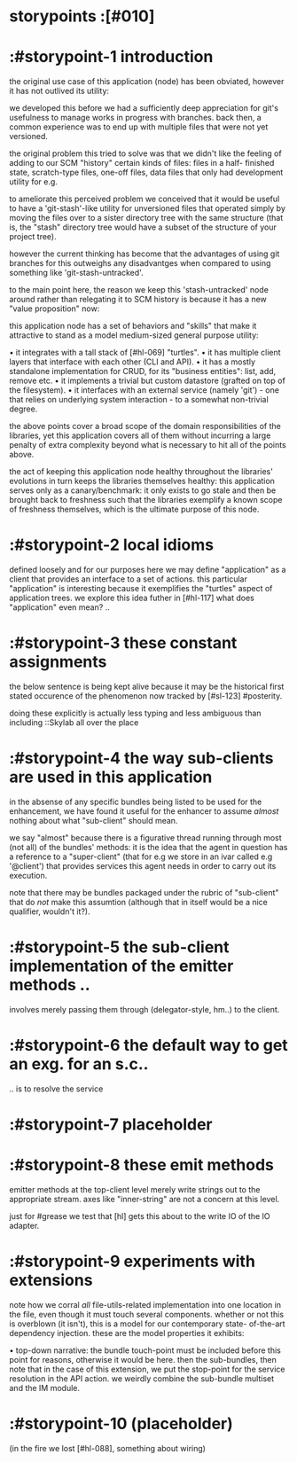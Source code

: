 # storypoints :[#010]

# :#storypoint-1  introduction

the original use case of this application (node) has been obviated, however
it has not outlived its utility:

we developed this before we had a sufficiently deep appreciation for git's
usefulness to manage works in progress with branches. back then, a common
experience was to end up with multiple files that were not yet versioned.

the original problem this tried to solve was that we didn't like the feeling
of adding to our SCM "history" certain kinds of files: files in a half-
finished state, scratch-type files, one-off files, data files that only had
development utility for e.g.

to ameliorate this perceived problem we conceived that it would be useful to
have a 'git-stash'-like utility for unversioned files that operated simply by
moving the files over to a sister directory tree with the same structure (that
is, the "stash" directory tree would have a subset of the structure of your
project tree).

however the current thinking has become that the advantages of using git
branches for this outweighs any disadvantges when compared to using something
like 'git-stash-untracked'.

to the main point here, the reason we keep this 'stash-untracked' node around
rather than relegating it to SCM history is because it has a new
"value proposition" now:

this application node has a set of behaviors and "skills" that make it
attractive to stand as a model medium-sized general purpose utility:

 • it integrates with a tall stack of [#hl-069] "turtles".
 • it has multiple client layers that interface with each other (CLI and API).
 • it has a mostly standalone implementation for CRUD, for its "business
   entities": list, add, remove etc.
 • it implements a trivial but custom datastore (grafted on top of the
   filesystem).
 • it interfaces with an external service (namely 'git') - one that relies
   on underlying system interaction - to a somewhat non-trivial degree.

the above points cover a broad scope of the domain responsibilities of the
libraries, yet this application covers all of them without incurring a large
penalty of extra complexity beyond what is necessary to hit all of the points
above.

the act of keeping this application node healthy throughout the libraries'
evolutions in turn keeps the libraries themselves healthy: this application
serves only as a canary/benchmark: it only exists to go stale and then be
brought back to freshness such that the libraries exemplify a known scope
of freshness themselves, which is  the ultimate purpose of this node.


# :#storypoint-2  local idioms

defined loosely and for our purposes here we may define "application" as a
client that provides an interface to a set of actions. this particular
"application" is interesting because it exemplifies the "turtles" aspect
of application trees. we explore this idea futher in [#hl-117] what does
"application" even mean? ..


# :#storypoint-3  these constant assignments

the below sentence is being kept alive because it may be the historical first
stated occurence of the phenomenon now tracked by [#sl-123] #posterity.

doing these explicitly is actually less typing and less ambiguous than
including ::Skylab all over the place


# :#storypoint-4  the way sub-clients are used in this application

in the absense of any specific bundles being listed to be used for the
enhancement, we have found it useful for the enhancer to assume *almost*
nothing about what "sub-client" should mean.

we say "almost" because there is a figurative thread running through most
(not all) of the bundles' methods: it is the idea that the agent in question
has a reference to a "super-client" (that for e.g we store in an ivar called
e.g '@client') that provides services this agent needs in order to carry out
its execution.

note that there may be bundles packaged under the rubric of "sub-client"
that do *not* make this assumtion (although that in itself would be a nice
qualifier, wouldn't it?).


# :#storypoint-5 the sub-client implementation of the emitter methods ..

involves merely passing them through (delegator-style, hm..) to the client.


# :#storypoint-6 the default way to get an exg. for an s.c..

.. is to resolve the service


# :#storypoint-7 placeholder


# :#storypoint-8 these emit methods

emitter methods at the top-client level merely write strings out to the
appropriate stream. axes like "inner-string" are not a concern at this level.

just for #grease we test that [hl] gets this about to the write IO of the IO
adapter.


# :#storypoint-9 experiments with extensions

note how we corral *all* file-utils-related implementation into one location
in the file, even though it must touch several components. whether or not
this is overblown (it isn't), this is a model for our contemporary state-
of-the-art dependency injection. these are the model properties it exhibits:

 • top-down narrative: the bundle touch-point must be included before this
   point for reasons, otherwise it would be here. then the sub-bundles,
   then note that in the case of this extension, we put the stop-point for
   the service resolution in the API action. we weirdly combine the sub-bundle
   multiset and the IM module.

# :#storypoint-10 (placeholder)


(in the fire we lost [#hl-088], something about wiring)

